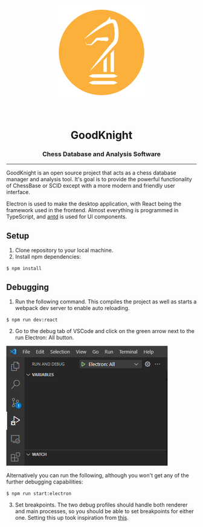 <p align="center">
  <img src="./doc/images/logo.png" width="50%"/>
</p>

<h1 align="center">
  <br />
  GoodKnight
</h1>

<h3 align="center">
Chess Database and Analysis Software
</h3>
<hr>

GoodKnight is an open source project that acts as a chess database manager and analysis tool. It's goal is to provide the powerful functionality of ChessBase or SCID except with a more modern and friendly user interface. 

Electron is used to make the desktop application, with React being the framework used in the frontend. Almost everything is programmed in TypeScript, and [antd](https://ant.design/) is used for UI components.  

## Setup

1. Clone repository to your local machine. 
2. Install npm dependencies: 

```
$ npm install
```

## Debugging

1. Run the following command. This compiles the project as well as starts a webpack dev server to enable auto reloading. 

```
$ npm run dev:react
```

2. Go to the debug tab of VSCode and click on the green arrow next to the run Electron: All button. 

![](doc/images/vscode-debug.png)

Alternatively you can run the following, although you won't get any of the further debugging capabilities: 

```
$ npm run start:electron
```

3. Set breakpoints. The two debug profiles should handle both renderer and main processes, so you should be able to set breakpoints for either one. Setting this up took inspiration from [this](https://github.com/abartho/electron-typescript-vscode). 